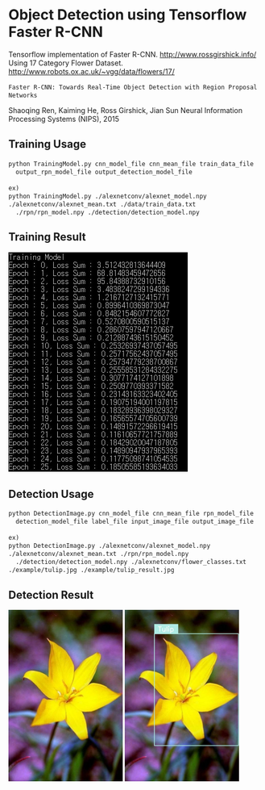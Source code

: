Object Detection using Tensorflow Faster R-CNN
===========================================

Tensorflow implementation of Faster R-CNN.
http://www.rossgirshick.info/  
Using 17 Category Flower Dataset.
http://www.robots.ox.ac.uk/~vgg/data/flowers/17/
	
	Faster R-CNN: Towards Real-Time Object Detection with Region Proposal Networks
  Shaoqing Ren, Kaiming He, Ross Girshick, Jian Sun
  Neural Information Processing Systems (NIPS), 2015

Training Usage
-----

    python TrainingModel.py cnn_model_file cnn_mean_file train_data_file
      output_rpn_model_file output_detection_model_file
    
    ex)
    python TrainingModel.py ./alexnetconv/alexnet_model.npy ./alexnetconv/alexnet_mean.txt ./data/train_data.txt
      ./rpn/rpn_model.npy ./detection/detection_model.npy

Training Result
-----

![train_result.jpg](./example/train_result.jpg)

Detection Usage
-----

    python DetectionImage.py cnn_model_file cnn_mean_file rpn_model_file
      detection_model_file label_file input_image_file output_image_file
    
    ex)
    python DetectionImage.py ./alexnetconv/alexnet_model.npy ./alexnetconv/alexnet_mean.txt ./rpn/rpn_model.npy 
      ./detection/detection_model.npy ./alexnetconv/flower_classes.txt ./example/tulip.jpg ./example/tulip_result.jpg

Detection Result
-----

<img src="./example/tulip.jpg" width="45%" height="45%"> <img src="./example/tulip_result.jpg" width="45%" height="45%">

